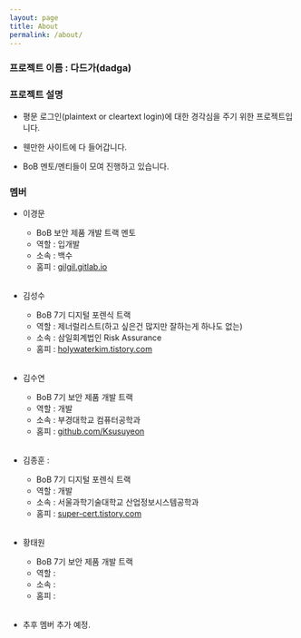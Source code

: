```yaml
---
layout: page
title: About
permalink: /about/
---
```


### 프로젝트 이름 : 다드가(dadga)

### 프로젝트 설명
* 평문 로그인(plaintext or cleartext login)에 대한 경각심을 주기 위한 프로젝트입니다.

* 웬만한 사이트에 다 들어갑니다.

* BoB 멘토/멘티들이 모여 진행하고 있습니다.

### 멤버

* 이경문
  * BoB 보안 제품 개발 트랙 멘토
  * 역할 : 입개발
  * 소속 : 백수
  * 홈피 : [gilgil.gitlab.io](https://gilgil.gitlab.io)
<br><br>

* 김성수
  * BoB 7기 디지털 포렌식 트랙
  * 역할 : 제너럴리스트(하고 싶은건 많지만 잘하는게 하나도 없는)
  * 소속 : 삼일회계법인 Risk Assurance
  * 홈피 : [holywaterkim.tistory.com](https://holywaterkim.tistory.com)
<br><br>

* 김수연
  * BoB 7기 보안 제품 개발 트랙
  * 역할 : 개발
  * 소속 : 부경대학교 컴퓨터공학과
  * 홈피 : [github.com/Ksusuyeon](https://github.com/Ksusuyeon)
<br><br>

* 김종훈 :
  * BoB 7기 디지털 포렌식 트랙
  * 역할 : 개발
  * 소속 : 서울과학기술대학교 산업정보시스템공학과
  * 홈피 : [super-cert.tistory.com](https://super-cert.tistory.com)
<br><br>

* 황태원
  * BoB 7기 보안 제품 개발 트랙
  * 역할 :
  * 소속 :
  * 홈피 :
<br><br>

* 추후 멤버 추가 예정.

